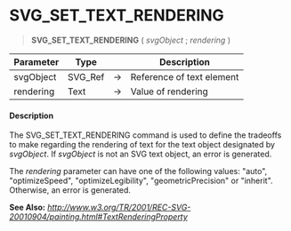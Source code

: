 # SVG_SET_TEXT_RENDERING

>**SVG_SET_TEXT_RENDERING** ( *svgObject* ; *rendering* )

| Parameter | Type |  | Description |
| --- | --- | --- | --- |
| svgObject | SVG_Ref | &#8594; | Reference of text element |
| rendering | Text | &#8594; | Value of rendering |



#### Description 

The SVG\_SET\_TEXT\_RENDERING command is used to define the tradeoffs to make regarding the rendering of text for the text object designated by *svgObject*. If *svgObject* is not an SVG text object, an error is generated. 

The *rendering* parameter can have one of the following values: "auto", "optimizeSpeed", "optimizeLegibility", "geometricPrecision" or "inherit". Otherwise, an error is generated.

**See Also:** *http://www.w3.org/TR/2001/REC-SVG-20010904/painting.html#TextRenderingProperty*
